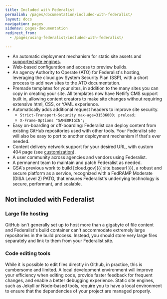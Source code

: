 ```yaml
---
title: Included with Federalist
permalink: /pages/documentation/included-with-federalist/
layout: docs
navigation: pages
sidenav: pages-documentation
redirect_from: 
  - /pages/using-federalist/included-with-federalist/

---
```


* An automatic deployment mechanism for static site assets and [supported site engines]({{site.baseurl}}/pages/documentation/supported-site-engines).
* Web-based configuration and access to preview builds.
* An agency Authority to Operate (ATO) for Federalist's hosting, leveraging the cloud.gov System Security Plan (SSP), with a short process to add new sites to the ATO documentation.
* Premade templates for your sites, in addition to the many sites you can copy in creating your site. All templates now have Netlify CMS support built in, allowing content creators to make site changes without requiring extensive html, CSS, or YAML experience.
* Automatically adds additional request headers to improve site security.
  * `Strict-Transport-Security max-age=31536000; preload;`
  * `X-Frame-Options "SAMEORIGIN";`
* Easy on-boarding or off-boarding: Federalist can deploy content from existing GitHub repositories used with other tools. Your Federalist site will also be easy to port to another deployment mechanism if that's ever needed.
* Content delivery network support for your desired URL, with custom 404 page (see [customization](/pages/documentation/customization/)).
* A user community across agencies and vendors using Federalist.
* A permanent team to maintain and patch Federalist as needed.
* GSA's previous work to build [cloud.gov]({{ site.baseurl }}), a robust and secure platform as a service, recognized with a FedRAMP Moderate (DISA Level 2) PATO, that ensures Federalist's underlying technology is secure, performant, and scalable.

## Not included with Federalist

### Large file hosting
GitHub isn't generally set up to host more than a gigabyte of file content and Federalist's build container can't accommodate extremely large repositories in the build process. Instead, you should store very large files separately and link to them from your Federalist site.

### Code editing tools
While it is possible to edit files directly in Github, in practice, this is cumbersome and limited. A local development environment will improve your efficiency when editing code, provide faster feedback for frequent changes, and enable a better debugging experience. Static site engines, such as Jekyll or Node-based tools, require you to have a local environment to ensure that the dependencies of your project are managed properly.
